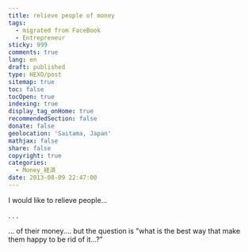 ```yaml
---
title: relieve people of money
tags:
  - migrated from FaceBook
  - Entrepreneur
sticky: 999
comments: true
lang: en
draft: published
type: HEXO/post
sitemap: true
toc: false
tocOpen: true
indexing: true
display_tag_onHome: true
recommendedSection: false
donate: false
geolocation: 'Saitama, Japan'
mathjax: false
share: false
copyright: true
categories:
  - Money_経済
date: 2013-08-09 22:47:00
---
```

I would like to relieve people...

.
.
.

... of their money.... but the question is "what is the best way that make them happy to be rid of it...?"